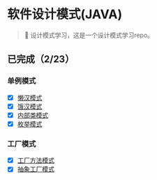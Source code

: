 # 软件设计模式(JAVA)

> 🚀️ 设计模式学习，这是一个设计模式学习repo。

## **已完成（2/23）**

### 单例模式

* [X]  [懒汉模式](https://github.com/maokaigang/designPattern/blob/e03c6e88def0fa068bb72d733ba72aab080f5bdf/src/%E5%8D%95%E4%BE%8B%E6%A8%A1%E5%BC%8F/LazySingleton.java)
* [X]  [饿汉模式](https://github.com/maokaigang/designPattern/blob/e03c6e88def0fa068bb72d733ba72aab080f5bdf/src/%E5%8D%95%E4%BE%8B%E6%A8%A1%E5%BC%8F/HungrySingleton.java)
* [X]  [内部类模式](https://github.com/maokaigang/designPattern/blob/e03c6e88def0fa068bb72d733ba72aab080f5bdf/src/%E5%8D%95%E4%BE%8B%E6%A8%A1%E5%BC%8F/InnerClassSingleton.java)
* [X]  [枚举模式](https://github.com/maokaigang/designPattern/blob/e03c6e88def0fa068bb72d733ba72aab080f5bdf/src/%E5%8D%95%E4%BE%8B%E6%A8%A1%E5%BC%8F/EnumSingleton.java)

### 工厂模式

* [X]  [工厂方法模式](https://github.com/maokaigang/designPattern/blob/e03c6e88def0fa068bb72d733ba72aab080f5bdf/src/%E5%B7%A5%E5%8E%82%E6%A8%A1%E5%BC%8F/FactoryMethod.java)
* [X]  [抽象工厂模式](https://github.com/maokaigang/designPattern/blob/76860babf313944cc70d3ff67bb86d6e30c53ee2/src/%E5%B7%A5%E5%8E%82%E6%A8%A1%E5%BC%8F/AbstractFactory.java)
